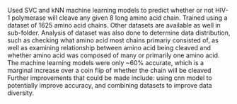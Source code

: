 Used SVC and kNN machine learning models to predict whether or not HIV-1 polymerase will cleave any given 8 long amino acid chain.
Trained using a dataset of 1625 amino acid chains. Other datasets are available as well in sub-folder.
Analysis of dataset was also done to determine data distribution, such as checking what amino acid most chains primariy consisted of, as well as examining relationship between amino acid being cleaved and whether amino acid was composed of many or primarily one amino acid.
The machine learning models were only ~60% accurate, which is a marginal increase over a coin flip of whether the chain will be cleaved
Further improvements that could be made include: using cnn model to potentially improve accuracy, and combining datasets to improve data diversity. 
